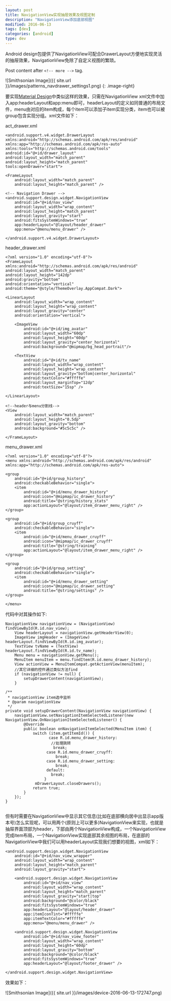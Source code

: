 ```yaml
---
layout: post
title: NavigationView实现抽屉效果及视图定制
description: "NavigationView添加底部视图"
modified: 2016-06-13
tags: [dev]
categories: [android]
type: dev
---
```

Android design包提供了NavigationView可配合DrawerLayout方便地实现灵活的抽屉效果，NavigationView免除了自定义视图的繁琐。

<!-- more -->
 
Post content after ``<!-- more -->`` tag.

![Smithsonian Image]({{ site.url }}/images/patterns_navdrawer_settings1.png)
{: .image-right}

要实现[Material Design](https://material.google.com/patterns/navigation-drawer.html#)中类似这样的效果，只需在NavigationView xml文件中加入app:headerLayout和app:menu即可，headerLayout的定义如同普通的布局文件，menu由对应的item构成，每个item可以添加子item实现分类，item也可以被group包含实现分组。xml文件如下：

act_drawer.xml

    <android.support.v4.widget.DrawerLayout xmlns:android="http://schemas.android.com/apk/res/android"
    xmlns:app="http://schemas.android.com/apk/res-auto"
    xmlns:tools="http://schemas.android.com/tools"
    android:id="@+id/drawer_layout"
    android:layout_width="match_parent"
    android:layout_height="match_parent"
    tools:openDrawer="start">

    <FrameLayout
        android:layout_width="match_parent"
        android:layout_height="match_parent" />

    <!-- Navigation Drawer -->
    <android.support.design.widget.NavigationView
        android:id="@+id/nav_view"
        android:layout_width="wrap_content"
        android:layout_height="match_parent"
        android:layout_gravity="start"
        android:fitsSystemWindows="true"
        app:headerLayout="@layout/header_drawer"
        app:menu="@menu/menu_drawer" />

    </android.support.v4.widget.DrawerLayout>    

header_drawer.xml

	<?xml version="1.0" encoding="utf-8"?>
	<FrameLayout xmlns:android="http://schemas.android.com/apk/res/android"
    android:layout_width="match_parent"
    android:layout_height="142dp"
    android:gravity="bottom"
    android:orientation="vertical"
    android:theme="@style/ThemeOverlay.AppCompat.Dark">

    <LinearLayout
        android:layout_width="wrap_content"
        android:layout_height="wrap_content"
        android:layout_gravity="center"
        android:orientation="vertical">

        <ImageView
            android:id="@+id/img_avatar"
            android:layout_width="60dp"
            android:layout_height="60dp"
            android:layout_gravity="center_horizontal"
            android:background="@mipmap/bg_head_portrait"/>

        <TextView
            android:id="@+id/tv_name"
            android:layout_width="wrap_content"
            android:layout_height="wrap_content"
            android:layout_gravity="bottom|center_horizontal"
            android:textColor="#fffffe"
            android:layout_marginTop="12dp"
            android:textSize="15sp" />

    </LinearLayout>

    <!--header与menu分割线-->
    <View
        android:layout_width="match_parent"
        android:layout_height="0.5dp"
        android:layout_gravity="bottom"
        android:background="#5c5c5c" />
    
	</FrameLayout>
	
menu_drawer.xml

	<?xml version="1.0" encoding="utf-8"?>
	<menu xmlns:android="http://schemas.android.com/apk/res/android"
    xmlns:app="http://schemas.android.com/apk/res-auto">

    <group
        android:id="@+id/group_history"
        android:checkableBehavior="single">
        <item
            android:id="@+id/menu_drawer_history"
            android:icon="@mipmap/ic_drawer_history"
            android:title="@string/history_stats"
            app:actionLayout="@layout/item_drawer_menu_right" />
    </group>

    <group
        android:id="@+id/group_cruyff"
        android:checkableBehavior="single">
        <item
            android:id="@+id/menu_drawer_cruyff"
            android:icon="@mipmap/ic_drawer_cruyff"
            android:title="@string/training"
            app:actionLayout="@layout/item_drawer_menu_right" />
    </group>

    <group
        android:id="@+id/group_setting"
        android:checkableBehavior="single">
        <item
            android:id="@+id/menu_drawer_setting"
            android:icon="@mipmap/ic_drawer_setting"
            android:title="@string/settings" />
    </group>

	</menu>
	
代码中对其操作如下:

	NavigationView navigationView = (NavigationView) findViewById(R.id.nav_view);
        View headerLayout = navigationView.getHeaderView(0);
        ImageView imgHeader = (ImageView) headerLayout.findViewById(R.id.img_avatar);
        TextView tvName = (TextView) headerLayout.findViewById(R.id.tv_name);
        Menu menu = navigationView.getMenu();
        MenuItem menuItem = menu.findItem(R.id.menu_drawer_history);
        View actionView = MenuItemCompat.getActionView(menuItem);
        //其它详细的控件通过类似方法find
        if (navigationView != null) {
            setupDrawerContent(navigationView);
        }
        
    /**
     * navigationView item选中监听
     * @param navigationView
     */
    private void setupDrawerContent(NavigationView navigationView) { 
        navigationView.setNavigationItemSelectedListener(new NavigationView.OnNavigationItemSelectedListener() {
            @Override
            public boolean onNavigationItemSelected(MenuItem item) {
                switch (item.getItemId()) {
                       case R.id.menu_drawer_history: 
                        //处理跳转 
                         break; 
                      case R.id.menu_drawer_cruyff:
                          break; 
                      case R.id.menu_drawer_setting:
                          break; 
                      default:
                        break;
                     }
                 mDrawerLayout.closeDrawers(); 
                return true; 
            }
        });
    }
           	
	     
	     
但有时需要在NavigationView中显示其它信息(比如在底部横向居中出显示app版本号)怎么实现呢，可以用两个(原则上可以更多)NavigationView来实现，也就是抽屉界面顶部为header，下部由两个NavigationView构成，一个NavigationView完成item布局，一个NavigationView实现底部其余视图的布局，在底部的NavigationView中我们可以用headerLayout实现我们想要的视图，xml如下：

	<android.support.design.widget.NavigationView
        android:id="@+id/nav_view_wrapper"
        android:layout_width="wrap_content"
        android:layout_height="match_parent"
        android:layout_gravity="start">

        <android.support.design.widget.NavigationView
            android:id="@+id/nav_view"
            android:layout_width="wrap_content"
            android:layout_height="match_parent"
            android:layout_gravity="start|top"
            android:background="@color/black"
            android:fitsSystemWindows="true"
            app:headerLayout="@layout/header_drawer"
            app:itemIconTint="#fffffe"
            app:itemTextColor="#fffffe"
            app:menu="@menu/menu_drawer" />

        <android.support.design.widget.NavigationView
            android:id="@+id/nav_view_footer"
            android:layout_width="wrap_content"
            android:layout_height="60dp"
            android:layout_gravity="bottom"
            android:background="@color/black"
            android:fitsSystemWindows="true"
            app:headerLayout="@layout/footer_drawer" />

    </android.support.design.widget.NavigationView>
    
    
效果如下：

![Smithsonian Image]({{ site.url }}/images/device-2016-06-13-172747.png)

	
   
     





